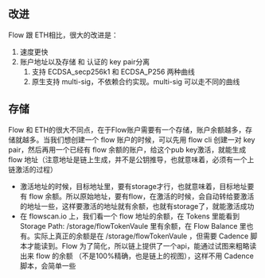 ## 改进
Flow 跟 ETH相比，很大的改进是：
1. 速度更快 
2. 账户地址以及存储 和 认证的 key pair分离
	1. 支持 ECDSA_secp256k1 和 ECDSA_P256 两种曲线
	2. 原生支持 multi-sig，不依赖合约实现。multi-sig 可以走不同的曲线

## 存储
Flow 和 ETH的很大不同点，在于Flow账户需要有一个存储，账户余额越多，存储就越多。当我们想创建一个 flow 账户的时候，可以先用 flow cli 创建一对 key pair，然后再用一个已经有 flow 余额的账户，给这个pub key激活，就能生成 flow 地址（注意地址是链上生成，并不是公钥推导，也就意味着，必须有一个上链激活的过程）

* 激活地址的时候，目标地址里，要有storage才行，也就意味着，目标地址要有 flow 余额。所以原始地址，要有flow，在激活的时候，会自动转给要激活的地址一些，这样要激活的地址就有余额，也就有storage了，就能激活成功
* 在 flowscan.io 上，我们看一个 flow 地址的余额，在 Tokens 里能看到 Storage Path: /storage/flowTokenVaule 里有余额，在 Flow Balance 里也有。实际上真正的余额是在  /storage/flowTokenVaule ，但需要 Cadence 脚本才能读到。Flow 为了简化，所以链上提供了一个api，能通过试图来粗略读出来 flow 的余额 （不是100%精确，也是链上的视图），这样不用 Cadence 脚本，会简单一些
